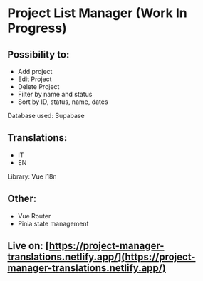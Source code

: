 # Project List Manager (Work In Progress)

## Possibility to:

- Add project
- Edit Project
- Delete Project
- Filter by name and status
- Sort by ID, status, name, dates

Database used: Supabase

## Translations:
- IT
- EN

Library: Vue i18n

## Other:
- Vue Router
- Pinia state management


## Live on: [https://project-manager-translations.netlify.app/](https://project-manager-translations.netlify.app/)
